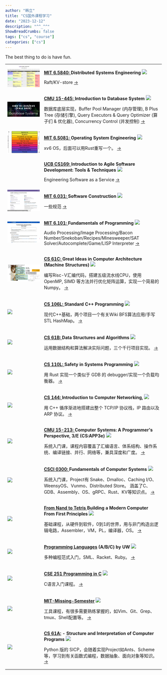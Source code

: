 ```yaml
---
author: "韩立"
title: "CS国外课程学习"
date: "2023-12-12"
description: "^^_^^"
ShowBreadCrumbs: false
tags: ["cs", "course"]
categories: ["cs"]
---
```


The best thing to do is have fun.
<br>

<table class="table">
   <tbody>
      <tr>
         <td class="piccol">
            <img src="https://github.com/XmchxUp/picx-images-hosting/raw/master/20240909/image.lvogtn2zo.webp" />
         </td>
         <td class="textcol">
            <p>
               <b >
                  <a href="http://nil.csail.mit.edu/6.5840/2024/schedule.html">
                     MIT 6.5840:
                  </a>
                   Distributed Systems Engineering
               </b>
               <img class="inline-image" src="https://skillicons.dev/icons?i=go&theme=light">
            </p>
            <p>
            Raft/KV-store
            <a href="https://github.com/cs-learning-every-day/mit-6.5840">-></a>
            </p>
         </td>
      </tr>
      <tr>
         <td class="piccol">
            <img src="https://github.com/XmchxUp/picx-images-hosting/raw/master/20240909/image.4qr9sxcsyu.webp" />
         </td>
         <td class="textcol">
            <p>
               <b >
                  <a href="https://15445.courses.cs.cmu.edu/fall2022/">
                     CMU 15-445: 
                  </a>
                  Introduction to Database System
               </b>
               <img class="inline-image" src="https://skillicons.dev/icons?i=cpp&theme=light">
            </p>
            <p>
            数据库底层实现，Buffer Pool Manager (内存管理), B Plus Tree (存储引擎), Query Executors & Query Optimizer (算子们 & 优化器), Concurrency Control (并发控制)
            <a href="https://github.com/cs-learning-every-day/cmu15-445-fa22">-></a>
            </p>
         </td>
      </tr>
      <tr>
         <td class="piccol">
            <img src="https://github.com/XmchxUp/picx-images-hosting/raw/master/20240909/image.8ojn9j60m2.webp" />
         </td>
         <td class="textcol">
            <p>
               <b >
                  <a href="https://pdos.csail.mit.edu/6.S081/2020/">
                     MIT 6.S081: 
                  </a>
                  Operating System Engineering
               </b>
               <img class="inline-image" src="https://skillicons.dev/icons?i=c&theme=light">
            </p>
            <p>
            xv6 OS，后面可以用Rust重写一个。
            <a href="https://github.com/cs-learning-every-day/MIT6.S081">-></a>
            </p>
         </td>
      </tr>
      <tr>
         <td class="piccol">
            <img src="" />
         </td>
         <td class="textcol">
            <p>
               <b>
                  <a href="https://learning.edx.org/course/course-v1:BerkeleyX+CS169.1x+1T2022/home">
                  UCB CS169: 
                  </a>
                  Introduction to Agile Software Development: Tools & Techniques
               </b>
               <img class="inline-image" src="https://skillicons.dev/icons?i=ruby&theme=light">
            </p>
            <p>
            Engineering Software as a Service
            <a href="https://github.com/cs-learning-every-day/CS169">-></a>
            </p>
         </td>
      </tr>
      <tr>
         <td class="piccol">
            <img src="https://github.com/XmchxUp/picx-images-hosting/raw/master/20240909/image.b8unov1jm.webp" />
         </td>
         <td class="textcol">
            <p>
               <b>
                  <a href="https://web.mit.edu/6.031/www/sp22/">
                     MIT 6.031: 
                  </a>
                  Software Construction
               </b>
               <img class="inline-image" src="https://skillicons.dev/icons?i=ts,java&theme=light">
            </p>
            <p>
            一些规范
            <a href="https://github.com/cs-learning-every-day/mit-6.031">-></a>
            </p>
         </td>
      </tr>
      <tr>
         <td class="piccol">
            <img src="https://github.com/XmchxUp/picx-images-hosting/raw/master/20240909/image.92q30hlr2g.webp" />
         </td>
         <td class="textcol">
            <p>
               <b>
                  <a href="https://py.mit.edu/fall22">
                     MIT 6.101: 
                  </a>
                  Fundamentals of Programming
               </b>
               <img class="inline-image" src="https://skillicons.dev/icons?i=python&theme=light">
            </p>
            <p>
            Audio Processing/Image Processing/Bacon Number/Snekoban/Recipes/Minesweeper/SAT Solver/Autocomplete/Game/LISP Interpreter
            <a href="https://github.com/cs-learning-every-day/mit-6.101-fa22">-></a>
            </p>
         </td>
      </tr>
      <tr>
         <td class="piccol">
            <img src="https://github.com/XmchxUp/picx-images-hosting/raw/master/20240526/image.39l0jt95n8.png" />
         </td>
         <td class="textcol">
            <p>
               <b >
                  <a href="https://inst.eecs.berkeley.edu/~cs61c/sp22/">
                     CS 61C: 
                  </a>
                  Great Ideas in Computer Architecture (Machine Structures)
               </b>
               <img class="inline-image" src="https://skillicons.dev/icons?i=c&theme=light">
            </p>
            <p>
            编写Risc-V汇编代码，搭建五级流水线CPU，使用OpenMP, SIMD 等方法并行优化矩阵运算，实现一个简易的 Numpy。
            <a href="https://github.com/cs-learning-every-day/cs61c-sp22">-></a>
            </p>
         </td>
      </tr>
      <tr>
         <td class="piccol">
            <img src="https://encrypted-tbn0.gstatic.com/images?q=tbn:ANd9GcTPB-sGyH98jQPTOyV99JgqJHJL4qhFNHfLvd5ZG2rS6w&s" />
         </td>
         <td class="textcol">
            <p>
               <b >
                  <a href="https://web.stanford.edu/class/cs106l/">
                     CS 106L:
                  </a>
                  Standard C++ Programming
               </b>
               <img class="inline-image" src="https://skillicons.dev/icons?i=cpp&theme=light">
            </p>
            <p>
            现代C++基础，两个项目一个有关Wiki BFS算法应用/手写STL HashMap。
            <a href="https://github.com/cs-learning-every-day/CS106L">-></a>
            </p>
         </td>
      </tr>
      <tr>
         <td class="piccol">
            <img src="https://sp21.datastructur.es/assets/img/favicon.ico" />
         </td>
         <td class="textcol">
            <p>
               <b >
                  <a href="https://sp24.datastructur.es/">
                     CS 61B:
                  </a>
                  Data Structures and Algorithms
               </b>
               <img class="inline-image" src="https://skillicons.dev/icons?i=java,idea&theme=light">
            </p>
            <p>
            运用数据结构和算法解决实际问题，三个千行项目实现。
            <a href="https://github.com/cs-learning-every-day?q=cs61b&type=all&language=&sort=">-></a>
            </p>
         </td>
      </tr>
      <tr>
         <td class="piccol">
            <img src="https://reberhardt.com/favicon.ico" />
         </td>
         <td class="textcol">
            <p>
               <b >
                  <a href="https://reberhardt.com/cs110l/spring-2020/">
                     CS 110L:
                  </a>
                  Safety in Systems Programming
               </b>
               <img class="inline-image" src="https://skillicons.dev/icons?i=rust&theme=light">
            </p>
            <p>
            用 Rust 实现一个类似于 GDB 的 debugger/实现一个负载均衡器。
            <a href="https://github.com/cs-learning-every-day/CS110L">-></a>
            </p>
         </td>
      </tr>
      <tr>
         <td class="piccol">
            <img src="https://cdn.jsdelivr.net/gh/XmchxUp/cloudimg@master/20240216/image.4nbgc50rtog0.png" />
         </td>
         <td class="textcol">
            <p>
               <b >
                  <a href="https://cs144.github.io/">
                     CS 144:
                  </a>
                  Introduction to Computer Networking,
               </b>
               <img class="inline-image" src="https://skillicons.dev/icons?i=cpp,linux&theme=light">
            </p>
            <p>
            用 C++ 循序渐进地搭建出整个 TCP/IP 协议栈，IP 路由以及 ARP 协议。
            <a href="https://github.com/cs-learning-every-day/CS144-Fa21">-></a>
            </p>
         </td>
      </tr>
      <tr>
         <td class="piccol">
            <img src="http://csapp.cs.cmu.edu/3e/images/csapp3e-cover.jpg" />
         </td>
         <td class="textcol">
            <p>
               <b >
                  <a href="https://csapp.cs.cmu.edu/">
                     CMU 15-213:
                  </a>
                  Computer Systems: A Programmer's Perspective, 3/E (CS:APP3e)
               </b>
               <img class="inline-image" src="https://skillicons.dev/icons?i=c,linux&theme=light">
            </p>
            <p>
            系统入门课，课程内容覆盖了汇编语言、体系结构、操作系统、编译链接、并行、网络等，兼具深度和广度。
            <a href="https://github.com/cs-learning-every-day/csapp">-></a>
            </p>
         </td>
      </tr>
      <tr>
         <td class="piccol">
            <img src="https://cs.brown.edu/courses/csci0300/2023/images/logo.png" />
         </td>
         <td class="textcol">
            <p>
               <b >
                  <a href="https://cs.brown.edu/courses/csci0300/2024/">
                     CSCI 0300:
                  </a>
                  Fundamentals of Computer Systems
               </b>
               <img class="inline-image" src="https://skillicons.dev/icons?i=cpp,c,rust&theme=light">
            </p>
            <p>
            系统入门课，Project有 Snake、Dmalloc、Caching I/O、WeensyOS、Vunmo、Distributed Store。
            涵盖了C、GDB、Assembly、OS、gRPC、Rust、KV等知识点。
            <a href="https://github.com/cs-learning-every-day/cs300">-></a>
            </p>
         </td>
      </tr>
      <tr>
         <td class="piccol">
            <img src="https://static.wixstatic.com/media/44046b_387f62dae530480dac9b1fa8f731bebf~mv2.png/v1/fill/w_415,h_144,al_c,q_85,usm_0.66_1.00_0.01,enc_auto/44046b_387f62dae530480dac9b1fa8f731bebf~mv2.png" />
         </td>
         <td class="textcol">
            <p>
               <b >
                  <a href="https://www.nand2tetris.org/">
                     From Nand to Tetris
                  </a>
                  Building a Modern Computer From First Principles
               </b>
               <img class="inline-image" src="https://skillicons.dev/icons?i=go&theme=light">
            </p>
            <p>
            基础课程，从硬件到软件，0到1的世界，用与非门构造出逻辑电路，Assembler，VM，PL，编译器，OS。
            <a href="https://github.com/cs-learning-every-day/nand2tetris">-></a>
            </p>
         </td>
      </tr>
      <tr>
         <td class="piccol">
            <img src="https://d3njjcbhbojbot.cloudfront.net/api/utilities/v1/imageproxy/https://coursera-university-assets.s3.amazonaws.com/8c/ff2f50afdf11e5ae9d8158e68cbd96/UW_square_180x180.png?auto=format%2Ccompress&dpr=2&w=28&h=28" />
         </td>
         <td class="textcol">
            <p>
               <b >
                  <a href="https://www.coursera.org/search?query=Programming+Languages">Programming Languages</a>
                  (A/B/C) by UW
               </b>
               <img class="inline-image" src="https://skillicons.dev/icons?i=ruby&theme=light">
            </p>
            <p>
            多种编程范式入门，SML、Racket、Ruby。
            <a href="https://github.com/cs-learning-every-day/programming-language-uw">-></a>
            </p>
         </td>
      </tr>
      <tr>
         <td class="piccol">
            <img src="https://www.cse.msu.edu/~cse251/images/course.png" />
         </td>
         <td class="textcol">
            <p>
               <b ><a href="https://www.cse.msu.edu/~cse251/index.html">CSE 251 Programming in C</a></b>
               <img class="inline-image" src="https://skillicons.dev/icons?i=c&theme=light">
            </p>
            <p>
            C语言入门课程。
            <a href="https://github.com/cs-learning-every-day/cse251">-></a>
            </p>
         </td>
      </tr>
      <tr>
         <td class="piccol">
            <img src="https://missing.csail.mit.edu/favicon-32x32.png" />
         </td>
         <td class="textcol">
            <p>
               <b ><a href="https://missing.csail.mit.edu/">MIT-Missing-Semester</a></b>
               <img class="inline-image" src="https://skillicons.dev/icons?i=bash,vim,git,linux&theme=light">
            </p>
            <p>
            工具课程，有很多需要熟练掌握的，如Vim、Git、Grep、tmux、Shell配置等。
            <a href="https://github.com/cs-learning-every-day/missing-semester">-></a>
            </p>
         </td>
      </tr>
      <tr>
         <td class="piccol">
            <img src="https://cs61a.org/assets/images/logo.png">
         </td>
         <td class="textcol">
            <p>
               <b ><a href="https://cs61a.org/">CS 61A:</a> -  Structure and Interpretation of Computer Programs</b>
               <img class="inline-image" src="https://skillicons.dev/icons?i=python&theme=light">
            </p>
            <p>
            Python 版的 SICP，会随着实现Project如Ants、Scheme等，学习到有关函数式编程，数据抽象、面向对象等知识。
            <a href="https://github.com/cs-learning-every-day/cs61a">-></a>
            </p>
         </td>
      </tr>

   </tbody>
</table>
